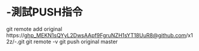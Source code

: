 # -測試PUSH指令
git remote add original https://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@github.com/x12z/-.git
git remote -v
git push original master
